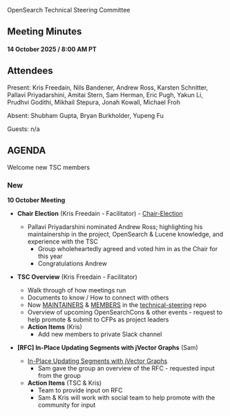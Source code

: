 OpenSearch Technical Steering Committee

## Meeting Minutes 

#### 14 October 2025 / 8:00 AM PT

## Attendees

Present: Kris Freedain, Nils Bandener, Andrew Ross, Karsten Schnitter, Pallavi Priyadarshini, Amitai Stern, Sam Herman, Eric Pugh, Yakun Li, Prudhvi Godithi, Mikhail Stepura, Jonah Kowall, Michael Froh

Absent:  Shubham Gupta, Bryan Burkholder, Yupeng Fu

Guests: n/a

## AGENDA

Welcome new TSC members

### New

**10 October Meeting**


* **Chair Election** (Kris Freedain - Facilitator) - [Chair-Election](https://github.com/opensearch-project/technical-steering/blob/main/ELECTIONS.md#chair-election) 
	
	- Pallavi Priyadarshini nominated Andrew Ross; highlighting his maintainership in the project, OpenSearch & Lucene knowledge, and experience with the TSC
		- Group wholeheartedly agreed and voted him in as the Chair for this year
		- Congratulations Andrew

* **TSC Overview** (Kris Freedain - Facilitator)

	- Walk through of how meetings run
	- Documents to know / How to connect with others
	- Now [MAINTAINERS](https://github.com/opensearch-project/technical-steering/blob/main/MAINTAINERS.md) & [MEMBERS](https://github.com/opensearch-project/technical-steering/blob/main/MEMBERS.md) in the [technical-steering](https://github.com/opensearch-project/technical-steering) repo
	- Overview of upcoming OpenSearchCons & other events - request to help promote & submit to CFPs as project leaders
	- **Action Items** (Kris)
		- Add new members to private Slack channel

* **[RFC] In-Place Updating Segments with jVector Graphs** (Sam)
	- [In-Place Updating Segments with jVector Graphs](https://github.com/opensearch-project/opensearch-jvector/issues/169)
		- Sam gave the group an overview of the RFC - requested input from the group	
	- **Action Items** (TSC & Kris)
		- Team to provide input on RFC
		- Sam & Kris will work with social team to help promote with the community for input



